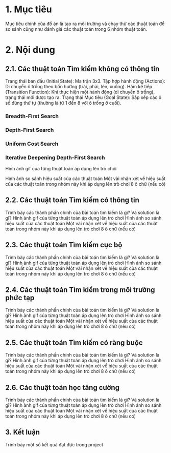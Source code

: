 # 1. Mục tiêu
Mục tiêu chính của đồ án là tạo ra môi trường và chạy thử các thuật toán để so sánh cũng như đánh giá các thuật toán trong 6 nhóm thuật toán.
# 2. Nội dung
## 2.1. Các thuật toán Tìm kiếm không có thông tin
Trạng thái ban đầu (Initial State): Ma trận 3x3.
Tập hợp hành động (Actions): Di chuyển ô trống theo bốn hướng (trái, phải, lên, xuống).
Hàm kế tiếp (Transition Function): Khi thực hiện một hành động (di chuyển ô trống), trạng thái mới được tạo ra.
Trạng thái Mục tiêu (Goal State): Sắp xếp các ô số đúng thứ tự (thường là từ 1 đến 8 với ô trống ở cuối).

### Breadth-First Search
### Depth-First Search
### Uniform Cost Search
### Iterative Deepening Depth-First Search
Hình ảnh gif của từng thuật toán áp dụng lên trò chơi

Hình ảnh so sánh hiệu suất của các thuật toán
Một vài nhận xét về hiệu suất của các thuật toán trong nhóm này khi áp dụng lên trò chơi 8 ô chữ (nếu có)
## 2.2. Các thuật toán Tìm kiếm có thông tin
Trình bày các thành phần chính của bài toán tìm kiếm là gì? Và solution là gì?
Hình ảnh gif của từng thuật toán áp dụng lên trò chơi
Hình ảnh so sánh hiệu suất của các thuật toán
Một vài nhận xét về hiệu suất của các thuật toán trong nhóm này khi áp dụng lên trò chơi 8 ô chữ (nếu có)
## 2.3. Các thuật toán Tìm kiếm cục bộ
Trình bày các thành phần chính của bài toán tìm kiếm là gì? Và solution là gì?
Hình ảnh gif của từng thuật toán áp dụng lên trò chơi
Hình ảnh so sánh hiệu suất của các thuật toán
Một vài nhận xét về hiệu suất của các thuật toán trong nhóm này khi áp dụng lên trò chơi 8 ô chữ (nếu có)
## 2.4. Các thuật toán Tìm kiếm trong môi trường phức tạp
Trình bày các thành phần chính của bài toán tìm kiếm là gì? Và solution là gì?
Hình ảnh gif của từng thuật toán áp dụng lên trò chơi
Hình ảnh so sánh hiệu suất của các thuật toán
Một vài nhận xét về hiệu suất của các thuật toán trong nhóm này khi áp dụng lên trò chơi 8 ô chữ (nếu có)
## 2.5. Các thuật toán Tìm kiếm có ràng buộc
Trình bày các thành phần chính của bài toán tìm kiếm là gì? Và solution là gì?
Hình ảnh gif của từng thuật toán áp dụng lên trò chơi
Hình ảnh so sánh hiệu suất của các thuật toán
Một vài nhận xét về hiệu suất của các thuật toán trong nhóm này khi áp dụng lên trò chơi 8 ô chữ (nếu có)
## 2.6. Các thuật toán học tăng cường
Trình bày các thành phần chính của bài toán tìm kiếm là gì? Và solution là gì?
Hình ảnh gif của từng thuật toán áp dụng lên trò chơi
Hình ảnh so sánh hiệu suất của các thuật toán
Một vài nhận xét về hiệu suất của các thuật toán trong nhóm này khi áp dụng lên trò chơi 8 ô chữ (nếu có)
## 3. Kết luận
Trình bày một số kết quả đạt đực trong project

